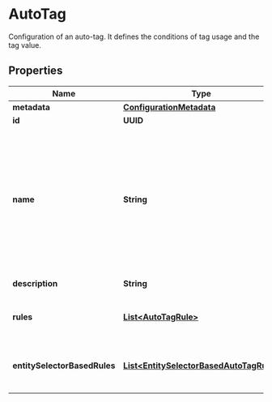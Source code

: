 

# AutoTag

Configuration of an auto-tag. It defines the conditions of tag usage and the tag value.

## Properties

| Name | Type | Description | Notes |
|------------ | ------------- | ------------- | -------------|
|**metadata** | [**ConfigurationMetadata**](ConfigurationMetadata.md) |  |  [optional] |
|**id** | **UUID** | The ID of the auto-tag. |  [optional] |
|**name** | **String** | The name of the auto-tag, which is applied to entities.   Additionally you can specify a **valueFormat** in the tag rule. In that case the tag is used in the &#x60;name:valueFormat&#x60; format.   For example you can extend the &#x60;Infrastructure&#x60; tag to &#x60;Infrastructure:Windows&#x60; and &#x60;Infrastructure:Linux&#x60;. |  |
|**description** | **String** | The description of the auto-tag. |  [optional] |
|**rules** | [**List&lt;AutoTagRule&gt;**](AutoTagRule.md) | The list of rules for tag usage.   When there are multiple rules, the OR logic applies. |  [optional] |
|**entitySelectorBasedRules** | [**List&lt;EntitySelectorBasedAutoTagRule&gt;**](EntitySelectorBasedAutoTagRule.md) | A list of entity-selector based rules for auto tagging usage.  If several rules are specified, the **OR** logic applies. |  [optional] |



